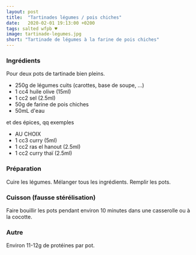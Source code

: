 ```yaml
---
layout: post
title:  "Tartinades légumes / pois chiches"
date:   2020-02-01 19:13:00 +0200
tags: salted wfpb ♥
image: tartinade-legumes.jpg
short: "Tartinade de légumes à la farine de pois chiches"
---
```


### Ingrédients

Pour deux pots de tartinade bien pleins.

* 250g de légumes cuits (carottes, base de soupe, ...)
* 1 cc4 huile olive (15ml)
* 1 cc2 sel (2.5ml)
* 50g de farine de pois chiches
* 50mL d'eau

et des épices, qq exemples

* AU CHOIX
* 1 cc3 curry (5ml)
* 1 cc2 ras el hanout (2.5ml)
* 1 cc2 curry thaï (2.5ml)

### Préparation

Cuire les légumes.
Mélanger tous les ingrédients.
Remplir les pots.

### Cuisson (fausse stérélisation)

Faire bouillir les pots pendant environ 10 minutes dans une casserolle ou à la cocotte.

### Autre

Environ 11-12g de protéines par pot.
